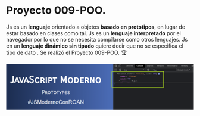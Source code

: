 # Proyecto 009-POO.
Js es un **lenguaje** orientado a objetos **basado en prototipos**, en lugar de estar basado en clases como tal. Js es un **lenguaje interpretado** por el navegador por lo que no se necesita compilarse como otros lenguajes. Js en un **lenguaje dinámico sin tipado** quiere decir que no se especifica el tipo de dato . Se realizó el Proyecto 009-POO.  🏆
<br><br>
<img src="img/pweb.png" alt="Proyecto 009-POO.|Front-end developer| Tecnologías utilizada Js.">
